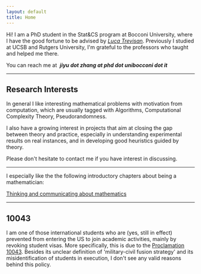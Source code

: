 ```yaml
---
layout: default
title: Home
---
```


Hi! I am a PhD student in the Stat&CS program at Bocconi University, where I have the good fortune to be advised by [*Luca Trevisan*](https://lucatrevisan.github.io/). Previously I studied at UCSB and Rutgers University, I'm grateful to the professors who taught and helped me there. 	

You can reach me at &nbsp;***jiyu dot zhang at phd dot unibocconi dot it***

---

## Research Interests


In general I like interesting mathematical problems with motivation from computation, which are usually tagged with Algorithms, Computational Complexity Theory, Pseudorandomness.

I also have a growing interest in projects that aim at closing the gap between theory and practice, especially in understanding experimental results on real instances, and in developing good heuristics guided by theory.
 
Please don't hesitate to contact me if you have interest in discussing.  
  
  
---
  
  
I especially like the the following introductory chapters about being a mathematician:

[Thinking and communicating about mathematics](https://sites.math.rutgers.edu/~saks/300S/Part1.pdf)  

---

## 10043

I am one of those international students who are (yes, still in effect) prevented from entering the US to join academic activities, mainly by revoking student visas. More specifically, this is due to the [Proclamation 10043](https://www.nafsa.org/regulatory-information/proclamation-suspending-entry-chinese-students-and-researchers-connected-prc). Besides its unclear definition of 'military-civil fusion strategy' and its misidentification of students in execution, I don't see any valid reasons behind this policy.









